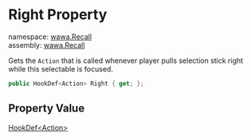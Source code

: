 # Right Property

namespace: [wawa\.Recall](../../wawa.Recall.md)<br />
assembly: [wawa\.Recall](../../../wawa.Recall.md)

Gets the `Action` that is called whenever player
pulls selection stick right while this selectable is focused\.

```csharp
public HookDef<Action> Right { get; };
```

## Property Value

[HookDef\<Action\>](../../../wawa.Recall/wawa.Recall/HookDef\`1.md)

